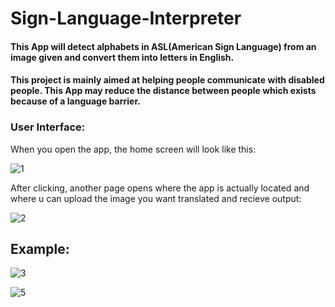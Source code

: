 # Sign-Language-Interpreter

#### This App will detect alphabets in ASL(American Sign Language) from an image given and convert them into letters in English.
#### This project is mainly aimed at helping people communicate with disabled people. This App may reduce the distance between people which exists because of a language barrier.


### User Interface:

When you open the app, the home screen will look like this:

![1](https://user-images.githubusercontent.com/106818193/172070734-aa1edc4f-704e-4041-9ad6-ca36bfbad77f.png)



After clicking, another page opens where the app is actually located and where u can upload the image you want translated and recieve output:

![2](https://user-images.githubusercontent.com/106818193/172070744-1acd6ca4-a757-4923-ae24-e3ccc9dc2c05.png)



## Example:

![3](https://user-images.githubusercontent.com/106818193/172070747-05843903-d313-4c89-919d-ba148303e807.png)



![5](https://user-images.githubusercontent.com/106818193/172070752-ff24a2bd-6d80-4d59-984f-a69f5a6ab240.png)


